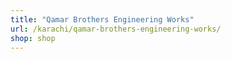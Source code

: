 ```yaml
---
title: "Qamar Brothers Engineering Works"
url: /karachi/qamar-brothers-engineering-works/
shop: shop
---
```


